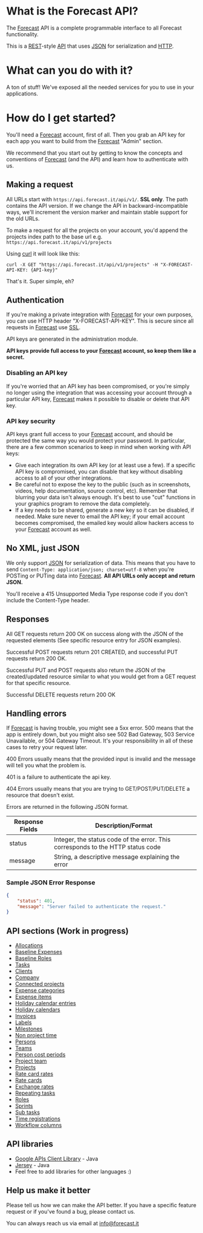 # What is the Forecast API?

The [Forecast](https://www.forecast.it) API is a complete programmable interface to all Forecast functionality.

This is a [REST](http://en.wikipedia.org/wiki/Representational_state_transfer)-style [API](http://en.wikipedia.org/wiki/Application_programming_interface) that uses [JSON](http://json.org/) for serialization and [HTTP](http://en.wikipedia.org/wiki/Hypertext_Transfer_Protocol).

# What can you do with it?

A ton of stuff! We've exposed all the needed services for you to use in your applications.

# How do I get started?

You'll need a [Forecast](https://www.forecast.it) account, first of all. Then you grab an API key for each app you want to build from the [Forecast](https://www.forecast.it) "Admin" section.

We recommend that you start out by getting to know the concepts and conventions of [Forecast](https://www.forecast.it) (and the API) and learn how to authenticate with us.

## Making a request

All URLs start with `https://api.forecast.it/api/v1/`. **SSL only**. The path contains the API version. If we change the API in backward-incompatible ways, we'll increment the version marker and maintain stable support for the old URLs.

To make a request for all the projects on your account, you'd append the projects index path to the base url e.g. `https://api.forecast.it/api/v1/projects`

Using [curl](http://curl.haxx.se/) it will look like this:

```shell
curl -X GET "https://api.forecast.it/api/v1/projects" -H "X-FORECAST-API-KEY: {API-key}"
```

That's it. Super simple, eh?

## Authentication

If you're making a private integration with [Forecast](https://www.forecast.it) for your own purposes, you can use HTTP header "X-FORECAST-API-KEY". This is secure since all requests in [Forecast](https://www.forecast.it) use [SSL](http://en.wikipedia.org/wiki/Transport_Layer_Security).

API keys are generated in the administration module.

**API keys provide full access to your [Forecast](https://www.forecast.it) account, so keep them like a secret.**

### Disabling an API key

If you're worried that an API key has been compromised, or you're simply no longer using the integration that was accessing your account through a particular API key, [Forecast](https://www.forecast.it) makes it possible to disable or delete that API key.

### API key security

API keys grant full access to your [Forecast](https://www.forecast.it) account, and should be protected the same way you would protect your password. In particular, there are a few common scenarios to keep in mind when working with API keys:

-   Give each integration its own API key (or at least use a few). If a specific API key is compromised, you can disable that key without disabling access to all of your other integrations.
-   Be careful not to expose the key to the public (such as in screenshots, videos, help documentation, source control, etc). Remember that blurring your data isn't always enough. It's best to use "cut" functions in your graphics program to remove the data completely.
-   If a key needs to be shared, generate a new key so it can be disabled, if needed. Make sure never to email the API key; if your email account becomes compromised, the emailed key would allow hackers access to your [Forecast](https://www.forecast.it) account as well.

## No XML, just JSON

We only support [JSON](http://json.org/) for serialization of data. This means that you have to send `Content-Type: application/json; charset=utf-8` when you're POSTing or PUTing data into [Forecast](https://www.forecast.it). **All API URLs only accept and return JSON.**

You'll receive a 415 Unsupported Media Type response code if you don't include the Content-Type header.

## Responses

All GET requests return 200 OK on success along with the JSON of the requested elements (See specific resource entry for JSON examples).

Successful POST requests return 201 CREATED, and successful PUT requests return 200 OK.

Successful PUT and POST requests also return the JSON of the created/updated resource similar to what you would get from a GET request for that specific resource.

Successful DELETE requests return 200 OK

## Handling errors

If [Forecast](https://www.forecast.it) is having trouble, you might see a 5xx error. 500 means that the app is entirely down, but you might also see 502 Bad Gateway, 503 Service Unavailable, or 504 Gateway Timeout. It's your responsibility in all of these cases to retry your request later.

400 Errors usually means that the provided input is invalid and the message will tell you what the problem is.

401 is a failure to authenticate the api key.

404 Errors usually means that you are trying to GET/POST/PUT/DELETE a resource that doesn't exist.

Errors are returned in the following JSON format.

| Response Fields | Description/Format                                                              |
| --------------- | ------------------------------------------------------------------------------- |
| status          | Integer, the status code of the error. This corresponds to the HTTP status code |
| message         | String, a descriptive message explaining the error                              |

### Sample JSON Error Response

```json
{
	"status": 401,
	"message": "Server failed to authenticate the request."
}
```

## API sections (Work in progress)

-   [Allocations](sections/allocations.md#allocations)
-   [Baseline Expenses](sections/baseline_expenses.md#baseline_expenses)
-   [Baseline Roles](sections/baseline_roles.md#baselines_roles)
-   [Tasks](sections/tasks.md#tasks)
-   [Clients](sections/clients.md#clients)
-   [Company](sections/company.md#company)
-   [Connected projects](sections/connected_projects.md#connected-projects)
-   [Expense categories](sections/expense_categories.md#expense-categories)
-   [Expense items](sections/expense_items.md#expense-items)
-   [Holiday calendar entries](sections/holiday_calendar_entries.md#holiday-calendar-entries)
-   [Holiday calendars](sections/holiday_calendars.md#holiday-calendars)
-   [Invoices](sections/invoices.md#invoices)
-   [Labels](sections/labels.md#labels)
-   [Milestones](sections/milestones.md#milestones)
-   [Non project time](sections/non_project_time.md#non-project-time)
-   [Persons](sections/persons.md#persons)
-   [Teams](sections/teams.md#teams)
-   [Person cost periods](sections/person_cost_periods.md#person-cost-periods)
-   [Project team](sections/project_team.md#project-team)
-   [Projects](sections/projects.md#projects)
-   [Rate card rates](sections/rate_card_rates.md#rate-card-rates)
-   [Rate cards](sections/rate_cards.md#rate-cards)
-   [Exchange rates](sections/exchange_rates.md#exchange-rates)
-   [Repeating tasks](sections/repeating_tasks.md#repeating-tasks)
-   [Roles](sections/roles.md#roles)
-   [Sprints](sections/sprints.md#sprints)
-   [Sub tasks](sections/sub_tasks.md#sub-tasks)
-   [Time registrations](sections/time_registrations.md#time-registrations)
-   [Workflow columns](sections/workflow_columns.md#workflow-columns)

## API libraries

-   [Google APIs Client Library](https://code.google.com/p/google-api-java-client/) - Java
-   [Jersey](https://jersey.java.net/) - Java
-   Feel free to add libraries for other languages :)

## Help us make it better

Please tell us how we can make the API better. If you have a specific feature request or if you've found a bug, please contact us.

You can always reach us via email at info@forecast.it
